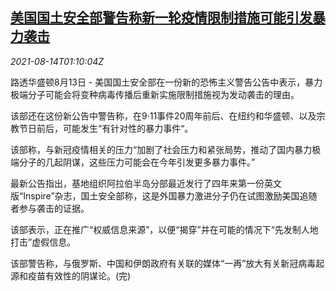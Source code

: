 <!--1628904663000-->
[美国国土安全部警告称新一轮疫情限制措施可能引发暴力袭击](https://cn.reuters.com/article/us-homeland-security-covid-violence-0814-idCNKBS2FF013)
------

<div><i>2021-08-14T01:10:04Z</i></div><p>路透华盛顿8月13日 - 美国国土安全部在一份新的恐怖主义警告公告中表示，暴力极端分子可能会将变种病毒传播后重新实施限制措施视为发动袭击的理由。</p><p>该部还在这份新公告中警告称，在9·11事件20周年前后、在纽约和华盛顿、以及宗教节日前后，可能发生“有针对性的暴力事件“。</p><p>该部称，与新冠疫情相关的压力“加剧了社会压力和紧张局势，推动了国内暴力极端分子的几起阴谋，这些压力可能会在今年引发更多暴力事件。”</p><p>最新公告指出，基地组织阿拉伯半岛分部最近发行了四年来第一份英文版“Inspire”杂志，国土安全部称，这是外国暴力激进分子仍在试图激励美国追随者参与袭击的证据。</p><p>该部表示，正在推广“权威信息来源”，以便“揭穿”并在可能的情况下“先发制人地打击”虚假信息。</p><p>该部警告称，与俄罗斯、中国和伊朗政府有关联的媒体“一再”放大有关新冠病毒起源和疫苗有效性的阴谋论。(完)</p>
